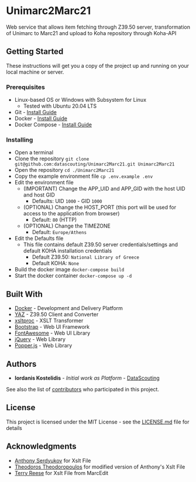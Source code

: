 # Unimarc2Marc21

Web service that allows item fetching through Z39.50 server, transformation of Unimarc to Marc21 and upload to Koha repository through Koha-API 

## Getting Started

These instructions will get you a copy of the project up and running on your local machine or server.

### Prerequisites

* Linux-based OS or Windows with Subsystem for Linux
    * Tested with Ubuntu 20.04 LTS
* Git - [Install Guide](https://git-scm.com/book/en/v2/Getting-Started-Installing-Git)
* Docker - [Install Guide](https://docs.docker.com/engine/install/)
* Docker Compose - [Install Guide](https://docs.docker.com/compose/install/)

### Installing

* Open a terminal
* Clone the repository `git clone git@github.com:datascouting/Unimarc2Marc21.git Unimarc2Marc21`
* Open the repository `cd ./Unimarc2Marc21`
* Copy the example environment file `cp .env.example .env`
* Edit the environment file
    * (IMPORTANT) Change the APP_UID and APP_GID with the host UID and host GID
        * Defaults: UID `1000` - GID `1000`
    * (OPTIONAL) Change the HOST_PORT (this port will be used for access to the application from browser)
        * Default: `80` (HTTP)
    * (OPTIONAL) Change the TIMEZONE
        * Default: `Europe/Athens`
* Edit the Defaults file
    * This file contains default Z39.50 server credentials/settings and default KOHA installation credentials  
        * Default Z39.50: `National Library of Greece`
        * Default KOHA: `None`
* Build the docker image `docker-compose build`
* Start the docker container `docker-compose up -d`

## Built With

* [Docker](https://www.docker.com/) - Development and Delivery Platform
* [YAZ](https://github.com/indexdata/yaz) - Z39.50 Client and Converter
* [xsltproc](http://xmlsoft.org/XSLT/index.html) - XSLT Transformer
* [Bootstrap](https://github.com/twbs/bootstrap) - Web UI Framework
* [FontAwesome](https://github.com/FortAwesome/Font-Awesome) - Web UI Library
* [jQuery](https://github.com/jquery/jquery) - Web Library
* [Popper.js](https://github.com/popperjs/popper-core) - Web Library

## Authors
* **Iordanis Kostelidis** - *Initial work as Platform* - [DataScouting](https://github.com/DataScouting)

See also the list of [contributors](https://github.com/datascouting/Unimarc2Marc21/contributors) who participated in this project.

## License

This project is licensed under the MIT License - see the [LICENSE.md](LICENSE.md) file for details

## Acknowledgments

* [Anthony Serdyukov](https://github.com/edsd/biblio-metadata/) for Xslt File
* [Theodoros Theodoropoulos](https://bugs.koha-community.org/bugzilla3/show_bug.cgi?id=16488) for modified version of Anthony's Xslt File
* [Terry Reese](https://github.com/reeset/unimarc) for Xslt File from MarcEdit
    